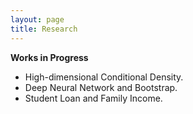 ```yaml
---
layout: page
title: Research
---
```


**Works in Progress**
* High-dimensional Conditional Density.
* Deep Neural Network and Bootstrap.
* Student Loan and Family Income.

